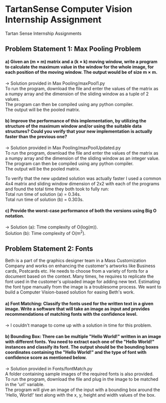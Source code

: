# TartanSense Computer Vision Internship Assignment
Tartan Sense Internship Assignments

## Problem Statement 1: Max Pooling Problem

#### a) Given an (m × m) matrix and a (k × k) moving window, write a program to calculate the maximum value in the window for the whole image, for each position of the moving window. The output would be of size m × m.   

-> Solution provided in Max Pooling/maxPool1.py   
To run the program, download the file and enter the values of the matrix as a numpy array and the dimension of the sliding window as a tuple of 2 values.   
The program can then be compiled using any python compiler.  
The output will be the pooled matrix.   

#### b) Improve the performance of this implementation, by utilizing the structure of the maximum window and/or using the suitable data structures? Could you verify that your new implementation is actually faster than the previous one?   

-> Solution provided in Max Pooling/maxPoolUpdated.py   
To run the program, download the file and enter the values of the matrix as a numpy array and the dimension of the sliding window as an integer value.   
The program can then be compiled using any python compiler.  
The output will be the pooled matrix.  

To verify that the new updated solution was actually faster I used a common 4x4 matrix and sliding window dimension of 2x2 with each of the programs and found the total time they both took to fully run:  
Total run time of solution (a) = 0.34s.  
Total run time of solution (b) = 0.303s.  

#### c) Provide the worst-case performance of both the versions using Big O notation.   

-> Solution (a): Time complexity of O(log(m)).  
   Solution (b): Time complexity of O(m<sup>2</sup>).  


## Problem Statement 2: Fonts
Beth is a part of the graphics designer team in a Mass Customization Company and works on enhancing the customer's artworks like Business cards, Postcards etc. He needs to choose from a variety of fonts for a document based on the context. Many times, he requires to replicate the font used in the customer's uploaded image for adding new text. Estimating the font type manually from the image is a troublesome process. We want to build a Computer Vision-based solution for easing Beth's work.

#### a) Font Matching: Classify the fonts used for the written text in a given image. Write a software that will take an image as input and provides recommendations of matching fonts with the confidence level.   

-> I couldn't manage to come up with a solution in time for this problem.  

#### b) Bounding Box: There can be multiple "Hello World!" written in an image with different fonts. You need to extract each one of the "Hello World!" instances and classify its font. The output should be the bounding boxes coordinates containing the "Hello World!" and the type of font with confidence score as mentioned below.  

-> Solution provided in Fonts/fontMatch.py   
A folder containing sample images of the required fonts is also provided.  
To run the program, download the file and plug in the image to be matched in the 'url' variable.  
The program will give an image of the input with a bounding box around the 'Hello, World!' text along with the x, y, height and width values of the box.

